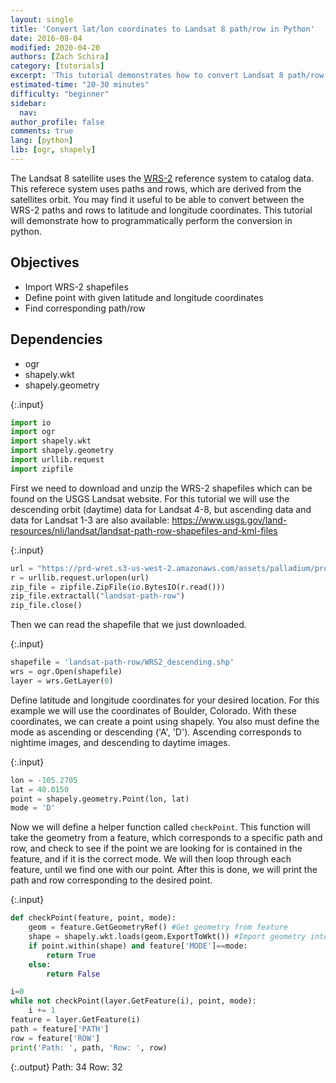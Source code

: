 ```yaml
---
layout: single
title: 'Convert lat/lon coordinates to Landsat 8 path/row in Python'
date: 2016-08-04
modified: 2020-04-20
authors: [Zach Schira]
category: [tutorials]
excerpt: 'This tutorial demonstrates how to convert Landsat 8 path/row coordinates to latitude and longitude in Python.'
estimated-time: "20-30 minutes"
difficulty: "beginner"
sidebar:
  nav:
author_profile: false
comments: true
lang: [python]
lib: [ogr, shapely]
---
```

The Landsat 8 satellite uses the [WRS-2](https://landsat.gsfc.nasa.gov/the-worldwide-reference-system/) reference system to catalog data. This referece system uses paths and rows, which are derived from the satellites orbit. You may find it useful to be able to convert between the WRS-2 paths and rows to latitude and longitude coordinates. This tutorial will demonstrate how to programmatically perform the conversion in python.

## Objectives

- Import WRS-2 shapefiles
- Define point with given latitude and longitude coordinates
- Find corresponding path/row

## Dependencies

- ogr
- shapely.wkt
- shapely.geometry

{:.input}
```python
import io
import ogr
import shapely.wkt
import shapely.geometry
import urllib.request
import zipfile
```

First we need to download and unzip the WRS-2 shapefiles which can be found on the USGS Landsat website.
For this tutorial we will use the descending orbit (daytime) data for Landsat 4-8, but ascending data and data for Landsat 1-3 are also available: https://www.usgs.gov/land-resources/nli/landsat/landsat-path-row-shapefiles-and-kml-files

{:.input}
```python
url = "https://prd-wret.s3-us-west-2.amazonaws.com/assets/palladium/production/s3fs-public/atoms/files/WRS2_descending_0.zip"
r = urllib.request.urlopen(url)
zip_file = zipfile.ZipFile(io.BytesIO(r.read()))
zip_file.extractall("landsat-path-row")
zip_file.close()
```

Then we can read the shapefile that we just downloaded.

{:.input}
```python
shapefile = 'landsat-path-row/WRS2_descending.shp'
wrs = ogr.Open(shapefile)
layer = wrs.GetLayer(0)
```

Define latitude and longitude coordinates for your desired location. For this example we will use the coordinates of Boulder, Colorado. With these coordinates, we can create a point using shapely. You also must define the mode as ascending or descending ('A', 'D'). Ascending corresponds to nightime images, and descending to daytime images.

{:.input}
```python
lon = -105.2705
lat = 40.0150
point = shapely.geometry.Point(lon, lat)
mode = 'D'
```

Now we will define a helper function called `checkPoint`. This function will take the geometry from a feature, which corresponds to a specific path and row, and check to see if the point we are looking for is contained in the feature, and if it is the correct mode. We will then loop through each feature, until we find one with our point. After this is done, we will print the path and row corresponding to the desired point.

{:.input}
```python
def checkPoint(feature, point, mode):
    geom = feature.GetGeometryRef() #Get geometry from feature
    shape = shapely.wkt.loads(geom.ExportToWkt()) #Import geometry into shapely to easily work with our point
    if point.within(shape) and feature['MODE']==mode:
        return True
    else:
        return False

i=0
while not checkPoint(layer.GetFeature(i), point, mode):
    i += 1
feature = layer.GetFeature(i)
path = feature['PATH']
row = feature['ROW']
print('Path: ', path, 'Row: ', row)
```

{:.output}
    Path:  34 Row:  32




